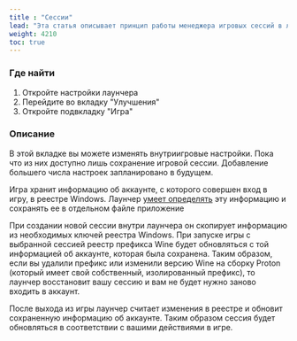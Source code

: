 ```yaml
---
title : "Сессии"
lead: "Эта статья описывает принцип работы менеджера игровых сессий в лаунчере"
weight: 4210
toc: true
---
```


### Где найти

1. Откройте настройки лаунчера
2. Перейдите во вкладку "Улучшения"
3. Откройте подвкладку "Игра"

### Описание

В этой вкладке вы можете изменять внутриигровые настройки.  Пока что из них доступно лишь сохранение игровой сессии. Добавление большего числа настроек запланировано в будущем.

Игра хранит информацию об аккаунте, с которого совершен вход в игру, в реестре Windows. Лаунчер [умеет определять](https://github.com/an-anime-team/anime-launcher-sdk/blob/7e7db30de4c02cf62b58770d2a4ee5ed0337edd4/src/games/genshin/sessions.rs) эту информацию и сохранять ее в отдельном файле приложение

При создании новой сессии внутри лаунчера он скопирует информацию из необходимых ключей реестра Windows. При запуске игры с выбранной сессией реестр префикса Wine будет обновляться с той информацией об аккаунте, которая была сохранена. Таким образом, если вы удалили префикс или изменили версию Wine на сборку Proton (который имеет свой собственный, изолированный префикс), то лаунчер восстановит вашу сессию и вам не будет нужно заново входить в аккаунт.

После выхода из игры лаунчер считает изменения в реестре и обновит сохраненную информацию об аккаунте. Таким образом сессия будет обновляться в соответствии с вашими действиями в игре.
